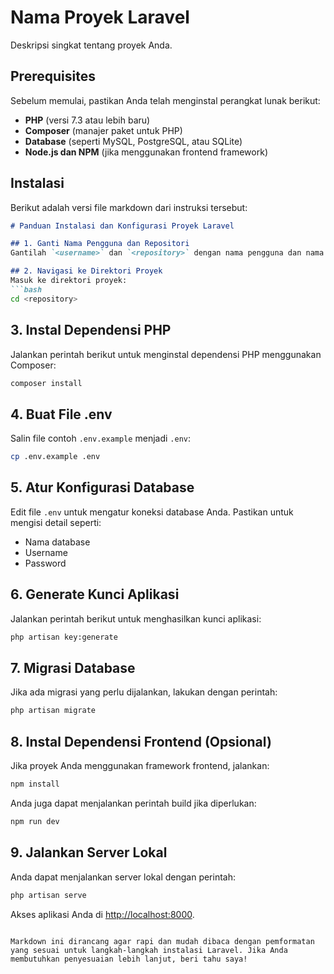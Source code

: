 # Nama Proyek Laravel

Deskripsi singkat tentang proyek Anda.

## Prerequisites

Sebelum memulai, pastikan Anda telah menginstal perangkat lunak berikut:

- **PHP** (versi 7.3 atau lebih baru)
- **Composer** (manajer paket untuk PHP)
- **Database** (seperti MySQL, PostgreSQL, atau SQLite)
- **Node.js dan NPM** (jika menggunakan frontend framework)

## Instalasi

Berikut adalah versi file markdown dari instruksi tersebut:

```markdown
# Panduan Instalasi dan Konfigurasi Proyek Laravel

## 1. Ganti Nama Pengguna dan Repositori
Gantilah `<username>` dan `<repository>` dengan nama pengguna dan nama repositori Anda.

## 2. Navigasi ke Direktori Proyek
Masuk ke direktori proyek:
```bash
cd <repository>
```

## 3. Instal Dependensi PHP
Jalankan perintah berikut untuk menginstal dependensi PHP menggunakan Composer:
```bash
composer install
```

## 4. Buat File .env
Salin file contoh `.env.example` menjadi `.env`:
```bash
cp .env.example .env
```

## 5. Atur Konfigurasi Database
Edit file `.env` untuk mengatur koneksi database Anda. Pastikan untuk mengisi detail seperti:
- Nama database
- Username
- Password

## 6. Generate Kunci Aplikasi
Jalankan perintah berikut untuk menghasilkan kunci aplikasi:
```bash
php artisan key:generate
```

## 7. Migrasi Database
Jika ada migrasi yang perlu dijalankan, lakukan dengan perintah:
```bash
php artisan migrate
```

## 8. Instal Dependensi Frontend (Opsional)
Jika proyek Anda menggunakan framework frontend, jalankan:
```bash
npm install
```
Anda juga dapat menjalankan perintah build jika diperlukan:
```bash
npm run dev
```

## 9. Jalankan Server Lokal
Anda dapat menjalankan server lokal dengan perintah:
```bash
php artisan serve
```

Akses aplikasi Anda di [http://localhost:8000](http://localhost:8000).
```

Markdown ini dirancang agar rapi dan mudah dibaca dengan pemformatan yang sesuai untuk langkah-langkah instalasi Laravel. Jika Anda membutuhkan penyesuaian lebih lanjut, beri tahu saya!

